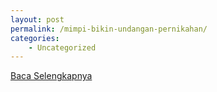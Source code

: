 ```yaml
---
layout: post
permalink: /mimpi-bikin-undangan-pernikahan/
categories:
    - Uncategorized
---
```


[Baca Selengkapnya](/01)